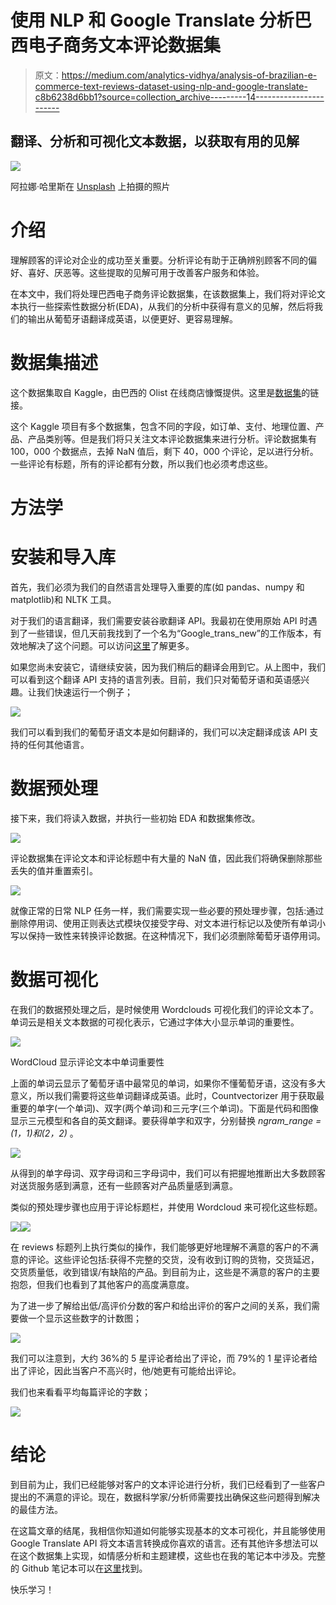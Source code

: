 # 使用 NLP 和 Google Translate 分析巴西电子商务文本评论数据集

> 原文：<https://medium.com/analytics-vidhya/analysis-of-brazilian-e-commerce-text-reviews-dataset-using-nlp-and-google-translate-c8b6238d6bb1?source=collection_archive---------14----------------------->

## 翻译、分析和可视化文本数据，以获取有用的见解

![](img/ac5f5968da1afc41dd0150df49c8a277.png)

阿拉娜·哈里斯在 [Unsplash](https://unsplash.com/s/visual/28364792-49b7-47e8-9e7a-7e7313f6dd83?utm_source=unsplash&utm_medium=referral&utm_content=creditCopyText) 上拍摄的照片

# 介绍

理解顾客的评论对企业的成功至关重要。分析评论有助于正确辨别顾客不同的偏好、喜好、厌恶等。这些提取的见解可用于改善客户服务和体验。

在本文中，我们将处理巴西电子商务评论数据集，在该数据集上，我们将对评论文本执行一些探索性数据分析(EDA)，从我们的分析中获得有意义的见解，然后将我们的输出从葡萄牙语翻译成英语，以便更好、更容易理解。

# 数据集描述

这个数据集取自 Kaggle，由巴西的 Olist 在线商店慷慨提供。这里是[数据集](https://www.kaggle.com/olistbr/brazilian-ecommerce)的链接。

这个 Kaggle 项目有多个数据集，包含不同的字段，如订单、支付、地理位置、产品、产品类别等。但是我们将只关注文本评论数据集来进行分析。评论数据集有 100，000 个数据点，去掉 NaN 值后，剩下 40，000 个评论，足以进行分析。一些评论有标题，所有的评论都有分数，所以我们也必须考虑这些。

# 方法学

# 安装和导入库

首先，我们必须为我们的自然语言处理导入重要的库(如 pandas、numpy 和 matplotlib)和 NLTK 工具。

对于我们的语言翻译，我们需要安装谷歌翻译 API。我最初在使用原始 API 时遇到了一些错误，但几天前我找到了一个名为“Google_trans_new”的工作版本，有效地解决了这个问题。可以访问[这里](https://github.com/lushan88a/google_trans_new)了解更多。

如果您尚未安装它，请继续安装，因为我们稍后的翻译会用到它。从上图中，我们可以看到这个翻译 API 支持的语言列表。目前，我们只对葡萄牙语和英语感兴趣。让我们快速运行一个例子；

![](img/247aeb17ffb74c2589c7455e278d6fb2.png)

我们可以看到我们的葡萄牙语文本是如何翻译的，我们可以决定翻译成该 API 支持的任何其他语言。

# 数据预处理

接下来，我们将读入数据，并执行一些初始 EDA 和数据集修改。

![](img/50006fe3683e55888a3dd484503c1e05.png)

评论数据集在评论文本和评论标题中有大量的 NaN 值，因此我们将确保删除那些丢失的值并重置索引。

![](img/f623d3fed54d0c61c806d2463b3a69c1.png)

就像正常的日常 NLP 任务一样，我们需要实现一些必要的预处理步骤，包括:通过删除停用词、使用正则表达式模块仅接受字母、对文本进行标记以及使所有单词小写以保持一致性来转换评论数据。在这种情况下，我们必须删除葡萄牙语停用词。

# 数据可视化

在我们的数据预处理之后，是时候使用 Wordclouds 可视化我们的评论文本了。单词云是相关文本数据的可视化表示，它通过字体大小显示单词的重要性。

![](img/4a5f4854190548714a3a5ada1d067c16.png)

WordCloud 显示评论文本中单词重要性

上面的单词云显示了葡萄牙语中最常见的单词，如果你不懂葡萄牙语，这没有多大意义，所以我们需要将这些单词翻译成英语。此时，Countvectorizer 用于获取最重要的单字(一个单词)、双字(两个单词)和三元字(三个单词)。下面是代码和图像显示三元模型和各自的英文翻译。要获得单字和双字，分别替换 *ngram_range =(1，1)和(2，2)* 。

![](img/43caeed677524e5531d7c931d0dded9b.png)

从得到的单字母词、双字母词和三字母词中，我们可以有把握地推断出大多数顾客对送货服务感到满意，还有一些顾客对产品质量感到满意。

类似的预处理步骤也应用于评论标题栏，并使用 Wordcloud 来可视化这些标题。

![](img/3db2272a53a460043d1d50e780682d40.png)![](img/30afb653375742b78e321c4a1787a3b5.png)

在 reviews 标题列上执行类似的操作，我们能够更好地理解不满意的客户的不满意的评论。这些评论包括:获得不完整的交货，没有收到订购的货物，交货延迟，交货质量低，收到错误/有缺陷的产品。到目前为止，这些是不满意的客户的主要抱怨，但我们也看到了其他客户的高度满意度。

为了进一步了解给出低/高评价分数的客户和给出评价的客户之间的关系，我们需要做一个显示这些数字的计数图；

![](img/6cfa94d4f5bbc72ac969cea284c2212a.png)

我们可以注意到，大约 36%的 5 星评论者给出了评论，而 79%的 1 星评论者给出了评论，因此当客户不高兴时，他/她更有可能给出评论。

我们也来看看平均每篇评论的字数；

![](img/df79b8868e43e9ec25c664da41d80e38.png)

# 结论

到目前为止，我们已经能够对客户的文本评论进行分析，我们已经看到了一些客户提出的不满意的评论。现在，数据科学家/分析师需要找出确保这些问题得到解决的最佳方法。

在这篇文章的结尾，我相信你知道如何能够实现基本的文本可视化，并且能够使用 Google Translate API 将文本语言转换成你喜欢的语言。还有其他许多想法可以在这个数据集上实现，如情感分析和主题建模，这些也在我的笔记本中涉及。完整的 Github 笔记本可以在[这里](https://github.com/Johnne32/Sample/blob/main/Brazilian%20reviews%20analysis.ipynb)找到。

快乐学习！